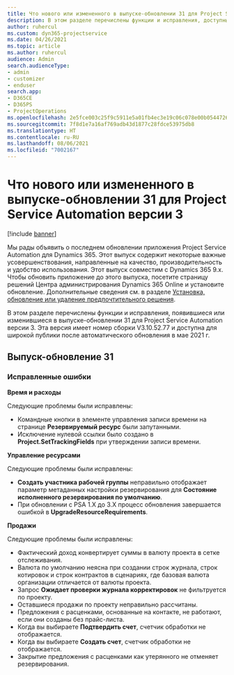 ```yaml
---
title: Что нового или измененного в выпуске-обновлении 31 для Project Service Automation версии 3
description: В этом разделе перечислены функции и исправления, доступные в выпуске-обновлении 31 для Project Service Automation версии 3.
author: ruhercul
ms.custom: dyn365-projectservice
ms.date: 04/26/2021
ms.topic: article
ms.author: ruhercul
audience: Admin
search.audienceType:
- admin
- customizer
- enduser
search.app:
- D365CE
- D365PS
- ProjectOperations
ms.openlocfilehash: 2e5fce003c25f9c5911e5a01fb4ec3e19c06c078e00b054472699a522b9cd070
ms.sourcegitcommit: 7f8d1e7a16af769adb43d1877c28fdce53975db8
ms.translationtype: HT
ms.contentlocale: ru-RU
ms.lasthandoff: 08/06/2021
ms.locfileid: "7002167"
---
```

# <a name="whats-new-or-changed-in-project-service-automation-update-release-31-v3"></a>Что нового или измененного в выпуске-обновлении 31 для Project Service Automation версии 3

[!include [banner](../includes/psa-now-project-operations.md)]

Мы рады объявить о последнем обновлении приложения Project Service Automation для Dynamics 365. Этот выпуск содержит некоторые важные усовершенствования, направленные на качество, производительность и удобство использования. Этот выпуск совместим с Dynamics 365 9.x. Чтобы обновить приложение до этого выпуска, посетите страницу решений Центра администрирования Dynamics 365 Online и установите обновление. Дополнительные сведения см. в разделе [Установка, обновление или удаление предпочтительного решения](/power-platform/admin/install-remove-preferred-solution).

В этом разделе перечислены функции и исправления, появившиеся или изменившиеся в выпуске-обновлении 31 для Project Service Automation версии 3. Эта версия имеет номер сборки V3.10.52.77 и доступна для широкой публики после автоматического обновления в мае 2021 г.

## <a name="update-release-31"></a>Выпуск-обновление 31

### <a name="bug-fixes"></a>Исправленные ошибки

**Время и расходы**

Следующие проблемы были исправлены:

- Командные кнопки в элементе управления записи времени на странице **Резервируемый ресурс** были запутанными.
- Исключение нулевой ссылки было создано в **Project.SetTrackingFields** при утверждении записи времени.

**Управление ресурсами**

Следующие проблемы были исправлены:

- **Создать участника рабочей группы** неправильно отображает параметр метаданных настройки резервирования для **Состояние исполненного резервирования по умолчанию**.
- При обновлении с PSA 1.X до 3.X процесс обновления завершается ошибкой в **UpgradeResourceRequirements**.


**Продажи**

Следующие проблемы были исправлены:

- Фактический доход конвертирует суммы в валюту проекта в сетке отслеживания.
- Валюта по умолчанию неясна при создании строк журнала, строк котировок и строк контрактов в сценариях, где базовая валюта организации отличается от валюты проекта.
- Запрос **Ожидает проверки журнала корректировок** не фильтруется по проекту.
- Оставшиеся продажи по проекту неправильно рассчитаны.
- Предложения с расценками, основанные на контакте, не работают, если они созданы без прайс-листа.
- Когда вы выбираете **Подтвердить счет**, счетчик обработки не отображается.
- Когда вы выбираете **Создать счет**, счетчик обработки не отображается.
- Закрытие предложения с расценками как утерянного не отменяет резервирования.








